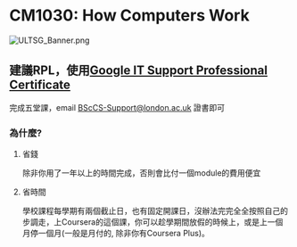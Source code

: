 # CM1030: How Computers Work

![ULTSG_Banner.png](CM1030%20How%20850e3/ULTSG_Banner.png)

## 建議RPL，使用[Google IT Support Professional Certificate](https://www.coursera.org/professional-certificates/google-it-support)

完成五堂課，email [BScCS-Support@london.ac.uk](mailto:BScCS-Support@london.ac.uk) 證書即可

### 為什麼?

1.  省錢
    
    除非你用了一年以上的時間完成，否則會比付一個module的費用便宜
    
2.  省時間
    
    學校課程每學期有兩個截止日，也有固定開課日，沒辦法完完全全按照自己的步調走，上Coursera的這個課，你可以趁學期間放假的時候上，或是上一個月停一個月(一般是月付的, 除非你有Coursera Plus)。